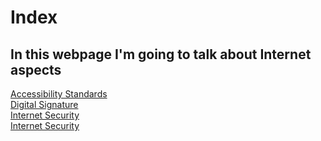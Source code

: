 <html>
  <head>
        <meta charset="utf 8">
        <title>Index</title>
 
  </head>
  <body>
    <h1>Index</h1>
    <h2>In this webpage I'm going to talk about Internet aspects</h2>
    <a href="https://miguelchuecos.github.io/MY-WEBPAGE/Accesibility-standarts.html"> Accessibility Standards</a> <br>
    <a href="https://miguelchuecos.github.io/MY-WEBPAGE/Digital-Signature.html"> Digital Signature</a><br>
    <a href="https://miguelchuecos.github.io/MY-WEBPAGE/Internet-Security.html"> Internet Security</a><br>
    <a href="https://miguelchuecos.github.io/MY-WEBPAGE/Internet-Security.html"> Internet Security</a>
 
 </body>
  
</html>
